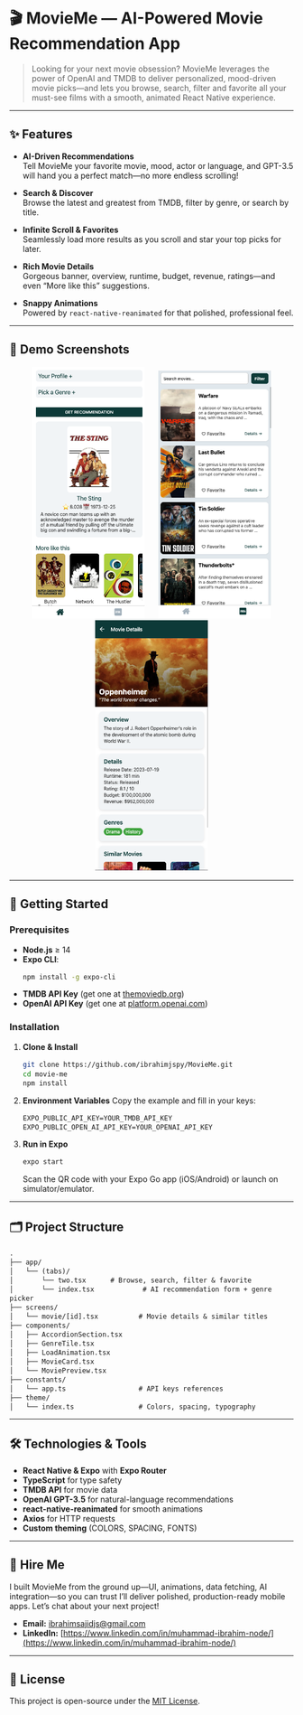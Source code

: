 # 🎬 MovieMe — AI-Powered Movie Recommendation App

> Looking for your next movie obsession? MovieMe leverages the power of OpenAI and TMDB to deliver personalized, mood-driven movie picks—and lets you browse, search, filter and favorite all your must-see films with a smooth, animated React Native experience.

---

## ✨ Features

- **AI-Driven Recommendations**  
  Tell MovieMe your favorite movie, mood, actor or language, and GPT-3.5 will hand you a perfect match—no more endless scrolling!  

- **Search & Discover**  
  Browse the latest and greatest from TMDB, filter by genre, or search by title.  

- **Infinite Scroll & Favorites**  
  Seamlessly load more results as you scroll and star your top picks for later.  

- **Rich Movie Details**  
  Gorgeous banner, overview, runtime, budget, revenue, ratings—and even “More like this” suggestions.  

- **Snappy Animations**  
  Powered by `react-native-reanimated` for that polished, professional feel.

---

## 📸 Demo Screenshots

<p align="center">
  <img src="./screenshots/form-page.png" alt="Form Page" width="200" style="margin:0 10px;" />
  <img src="./screenshots/all-movies.png" alt="All Movies" width="200" style="margin:0 10px;" />
  <img src="./screenshots/movie-details.png" alt="Movie Details" width="200" style="margin:0 10px;" />
</p>

---

## 🚀 Getting Started

### Prerequisites

- **Node.js** ≥ 14  
- **Expo CLI**:  
  ```bash
  npm install -g expo-cli

* **TMDB API Key** (get one at [themoviedb.org](https://www.themoviedb.org/))
* **OpenAI API Key** (get one at [platform.openai.com](https://platform.openai.com/))

### Installation

1. **Clone & Install**

   ```bash
   git clone https://github.com/ibrahimjspy/MovieMe.git
   cd movie-me
   npm install
   ```

2. **Environment Variables**
   Copy the example and fill in your keys:
   ```dotenv
   EXPO_PUBLIC_API_KEY=YOUR_TMDB_API_KEY
   EXPO_PUBLIC_OPEN_AI_API_KEY=YOUR_OPENAI_API_KEY
   ```

3. **Run in Expo**

   ```bash
   expo start
   ```

   Scan the QR code with your Expo Go app (iOS/Android) or launch on simulator/emulator.

---

## 🗂 Project Structure

```
.
├── app/
│   └── (tabs)/
│       └── two.tsx      # Browse, search, filter & favorite
│       └── index.tsx            # AI recommendation form + genre picker
├── screens/
│   └── movie/[id].tsx          # Movie details & similar titles
├── components/
│   ├── AccordionSection.tsx
│   ├── GenreTile.tsx
│   ├── LoadAnimation.tsx
│   ├── MovieCard.tsx
│   └── MoviePreview.tsx
├── constants/
│   └── app.ts                  # API keys references
├── theme/
│   └── index.ts                # Colors, spacing, typography
```

---

## 🛠 Technologies & Tools

* **React Native & Expo** with **Expo Router**
* **TypeScript** for type safety
* **TMDB API** for movie data
* **OpenAI GPT-3.5** for natural-language recommendations
* **react-native-reanimated** for smooth animations
* **Axios** for HTTP requests
* **Custom theming** (COLORS, SPACING, FONTS)

---

## 🤝 Hire Me

I built MovieMe from the ground up—UI, animations, data fetching, AI integration—so you can trust I’ll deliver polished, production-ready mobile apps. Let’s chat about your next project!

* **Email:** [ibrahimsajidjs@gmail.com](mailto:your.email@example.com)
* **LinkedIn:** [https://www.linkedin.com/in/muhammad-ibrahim-node/](https://www.linkedin.com/in/muhammad-ibrahim-node/)

---

## 📄 License

This project is open-source under the [MIT License](LICENSE).

